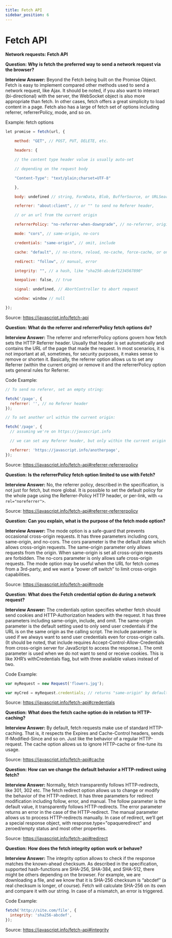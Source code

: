 ```yaml
---
title: Fetch API
sidebar_position: 6
---
```


# Fetch API

**Network requests: Fetch API**

**Question:** **Why is fetch the preferred way to send a network request via the browser?**

**Interview Answer:** Beyond the Fetch being built on the Promise Object. Fetch is easy to implement compared other methods used to send a network request, like Ajax. It should be noted, if you also want to interact (bi-directional) with the server, the WebSocket object is also more appropriate than fetch. In other cases, fetch offers a great simplicity to load content in a page. Fetch also has a large of fetch set of options including referrer, referrerPolicy, mode, and so on.

Example: fetch options

```js
let promise = fetch(url, {

    method: "GET", // POST, PUT, DELETE, etc.

    headers: {

    // the content type header value is usually auto-set

    // depending on the request body

    "Content-Type": "text/plain;charset=UTF-8"

    },

    body: undefined // string, FormData, Blob, BufferSource, or URLSearchParams

    referrer: "about:client", // or "" to send no Referer header,

    // or an url from the current origin

    referrerPolicy: "no-referrer-when-downgrade", // no-referrer, origin, same-origin...

    mode: "cors", // same-origin, no-cors

    credentials: "same-origin", // omit, include

    cache: "default", // no-store, reload, no-cache, force-cache, or only-if-cached

    redirect: "follow", // manual, error

    integrity: "", // a hash, like "sha256-abcdef1234567890"

    keepalive: false, // true

    signal: undefined, // AbortController to abort request

    window: window // null

});
```

Source: <https://javascript.info/fetch-api>

**Question:** **What do the referrer and referrerPolicy fetch options do?**

**Interview Answer:** The referrer and referrerPolicy options govern how fetch sets the HTTP Referrer header. Usually that header is set automatically and contains the URL of the page that made the request. In most scenarios, it is not important at all, sometimes, for security purposes, it makes sense to remove or shorten it. Basically, the referrer option allows us to set any Referrer (within the current origin) or remove it and the referrerPolicy option sets general rules for Referrer.

Code Example:

```js
// To send no referer, set an empty string:

fetch('/page', {
  referrer: '', // no Referer header
});

// To set another url within the current origin:

fetch('/page', {
  // assuming we're on https://javascript.info

  // we can set any Referer header, but only within the current origin

  referrer: 'https://javascript.info/anotherpage',
});
```

Source: <https://javascript.info/fetch-api#referrer-referrerpolicy>

**Question:** **Is the referrerPolicy fetch option limited to use with Fetch?**

**Interview Answer:** No, the referrer policy, described in the specification, is not just for fetch, but more global. It is possible to set the default policy for the whole page using the Referrer-Policy HTTP header, or per-link, with `<a rel="noreferrer">`.

Source: <https://javascript.info/fetch-api#referrer-referrerpolicy>

**Question:** **Can you explain, what is the purpose of the fetch mode option?**

**Interview Answer:** The mode option is a safe-guard that prevents occasional cross-origin requests. It has three parameters including cors, same-origin, and no-cors. The cors parameter is the the default state which allows cross-origin requests. The same-origin parameter only allows requests from the origin. When same-origin is set all cross-origin requests are forbidden. The no-cors parameter is only allows safe cross-origin requests. The mode option may be useful when the URL for fetch comes from a 3rd-party, and we want a “power off switch” to limit cross-origin capabilities.

Source: <https://javascript.info/fetch-api#mode>

**Question:** **What does the Fetch credential option do during a network request?**

**Interview Answer:** The credentials option specifies whether fetch should send cookies and HTTP-Authorization headers with the request. It has three parameters including same-origin, include, and omit. The same-origin parameter is the default setting used to only send user credentials if the URL is on the same origin as the calling script. The include parameter is used if we always want to send user credentials even for cross-origin calls. (It should be noted, that include requires Accept-Control-Allow-Credentials from cross-origin server for JavaScript to access the response.). The omit parameter is used when we do not want to send or receive cookies. This is like XHR’s withCredentials flag, but with three available values instead of two.

Code Example:

```js
var myRequest = new Request('flowers.jpg');

var myCred = myRequest.credentials; // returns "same-origin" by default
```

Source: <https://javascript.info/fetch-api#credentials>

**Question:** **What does the fetch cache option do in relation to HTTP-caching?**

**Interview Answer:** By default, fetch requests make use of standard HTTP-caching. That is, it respects the Expires and Cache-Control headers, sends If-Modified-Since and so on. Just like the behavior of a regular HTTP-request. The cache option allows us to ignore HTTP-cache or fine-tune its usage.

Source: <https://javascript.info/fetch-api#cache>

**Question:** **How can we change the default behavior a HTTP-redirect using fetch?**

**Interview Answer:** Normally, fetch transparently follows HTTP-redirects, like 301, 302 etc. The fetch redirect option allows us to change or modify the behavior of the HTTP-redirect. It has three parameters for redirect modification including follow, error, and manual. The follow parameter is the default value, it transparently follows HTTP-redirects. The error parameter returns an error in the case of the HTTP-redirect. The manual parameter allows us to process HTTP-redirects manually. In case of redirect, we’ll get a special response object, with response.type="opaqueredirect" and zeroed/empty status and most other properties.

Source: <https://javascript.info/fetch-api#redirect>

**Question:** **How does the fetch integrity option work or behave?**

**Interview Answer:** The integrity option allows to check if the response matches the known-ahead checksum. As described in the specification, supported hash-functions are SHA-256, SHA-384, and SHA-512, there might be others depending on the browser. For example, we are downloading a file, and we know that it is SHA-256 checksum is “abcdef” (a real checksum is longer, of course). Fetch will calculate SHA-256 on its own and compare it with our string. In case of a mismatch, an error is triggered.

Code Example:

```js
fetch('http://site.com/file', {
  integrity: 'sha256-abcdef',
});
```

Source: <https://javascript.info/fetch-api#integrity>
